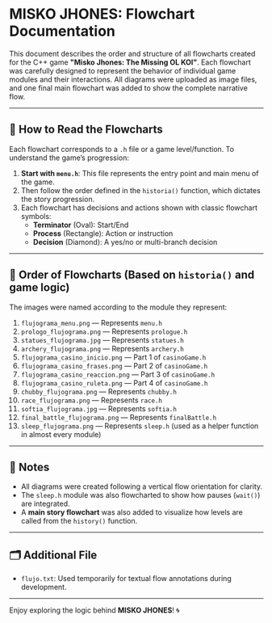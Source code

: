 # MISKO JHONES: Flowchart Documentation

This document describes the order and structure of all flowcharts created for the C++ game **"Misko Jhones: The Missing OL KOI"**. Each flowchart was carefully designed to represent the behavior of individual game modules and their interactions. All diagrams were uploaded as image files, and one final main flowchart was added to show the complete narrative flow.

---

## 🔁 How to Read the Flowcharts

Each flowchart corresponds to a `.h` file or a game level/function. To understand the game’s progression:

1. **Start with `menu.h`**: This file represents the entry point and main menu of the game.
2. Then follow the order defined in the `historia()` function, which dictates the story progression.
3. Each flowchart has decisions and actions shown with classic flowchart symbols:
   - **Terminator** (Oval): Start/End
   - **Process** (Rectangle): Action or instruction
   - **Decision** (Diamond): A yes/no or multi-branch decision

---

## 🧭 Order of Flowcharts (Based on `historia()` and game logic)

The images were named according to the module they represent:

1. `flujograma_menu.png` — Represents `menu.h`
2. `prologo_flujograma.png` — Represents `prologue.h`
3. `statues_flujograma.jpg` — Represents `statues.h`
4. `archery_flujograma.png` — Represents `archery.h`
5. `flujograma_casino_inicio.png` — Part 1 of `casinoGame.h`
6. `flujograma_casino_frases.png` — Part 2 of `casinoGame.h`
7. `flujograma_casino_reaccion.png` — Part 3 of `casinoGame.h`
8. `flujograma_casino_ruleta.png` — Part 4 of `casinoGame.h`
9. `chubby_flujograma.png` — Represents `chubby.h`
10. `race_flujograma.png` — Represents `race.h`
11. `softia_flujograma.jpg` — Represents `softia.h`
12. `final_battle_flujograma.png` — Represents `finalBattle.h`
13. `sleep_flujograma.png` — Represents `sleep.h` (used as a helper function in almost every module)

---

## 📌 Notes

- All diagrams were created following a vertical flow orientation for clarity.
- The `sleep.h` module was also flowcharted to show how pauses (`wait()`) are integrated.
- A **main story flowchart** was also added to visualize how levels are called from the `history()` function.

---

## 🗂️ Additional File

- `flujo.txt`: Used temporarily for textual flow annotations during development.

---

Enjoy exploring the logic behind **MISKO JHONES**! 🌀
